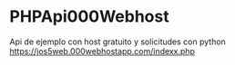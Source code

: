 # PHPApi000Webhost
Api de ejemplo con host gratuito y solicitudes con python https://jos5web.000webhostapp.com/indexx.php
